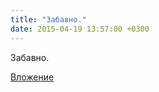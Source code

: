 ```yaml
---
title: "Забавно."
date: 2015-04-19 13:57:00 +0300
---
```


Забавно.

[Вложение](/assets/vk_photos/2/ZL5YH5Y5tR4.jpg)

